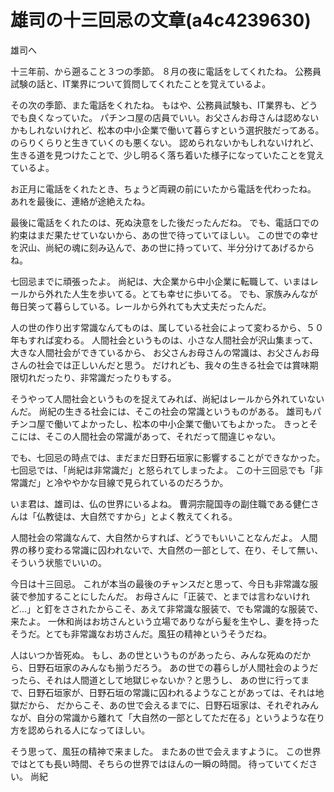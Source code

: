 # 雄司の十三回忌の文章(a4c4239630)

雄司へ

十三年前、から遡ること３つの季節。
８月の夜に電話をしてくれたね。
公務員試験の話と、IT業界について質問してくれたことを覚えているよ。

その次の季節、また電話をくれたね。
もはや、公務員試験も、IT業界も、どうでも良くなっていた。
パチンコ屋の店員でいい。お父さんお母さんは認めないかもしれないけれど、松本の中小企業で働いて暮らすという選択肢だってある。
のらりくらりと生きていくのも悪くない。
認められないかもしれないけれど、生きる道を見つけたことで、少し明るく落ち着いた様子になっていたことを覚えているよ。

お正月に電話をくれたとき、ちょうど両親の前にいたから電話を代わったね。
あれを最後に、連絡が途絶えたね。

最後に電話をくれたのは、死ぬ決意をした後だったんだね。
でも、電話口での約束はまだ果たせていないから、あの世で待っていてほしい。
この世での幸せを沢山、尚紀の魂に刻み込んで、あの世に持っていて、半分分けてあげるからね。

七回忌までに頑張ったよ。
尚紀は、大企業から中小企業に転職して、いまはレールから外れた人生を歩いてる。とても幸せに歩いてる。
でも、家族みんなが毎日笑って暮らしている。レールから外れても大丈夫だったんだ。

人の世の作り出す常識なんてものは、属している社会によって変わるから、５０年もすれば変わる。
人間社会というものは、小さな人間社会が沢山集まって、大きな人間社会ができているから、
お父さんお母さんの常識は、お父さんお母さんの社会では正しいんだと思う。
だけれども、我々の生きる社会では賞味期限切れだったり、非常識だったりもする。

そうやって人間社会というものを捉えてみれば、尚紀はレールから外れていないんだ。
尚紀の生きる社会には、そこの社会の常識というものがある。
雄司もパチンコ屋で働いてよかったし、松本の中小企業で働いてもよかった。
きっとそこには、そこの人間社会の常識があって、それだって間違じゃない。

でも、七回忌の時点では、まだまだ日野石垣家に影響することができなかった。
七回忌では、「尚紀は非常識だ」と怒られてしまったよ。
この十三回忌でも「非常識だ」と冷ややかな目線で見られているのだろうか。

いま君は、雄司は、仏の世界にいるよね。
曹洞宗龍国寺の副住職である健仁さんは「仏教徒は、大自然ですから」とよく教えてくれる。

人間社会の常識なんて、大自然からすれば、どうでもいいことなんだよ。
人間界の移り変わる常識に囚われないで、大自然の一部として、在り、そして無い、そういう状態でいいの。

今日は十三回忌。
これが本当の最後のチャンスだと思って、今日も非常識な服装で参加することにしたんだ。
お母さんに「正装で、とまでは言わないけれど...」と釘をさされたからこそ、あえて非常識な服装で、でも常識的な服装で、来たよ。
一休和尚はお坊さんという立場でありながら髪を生やし、妻を持ったそうだ。とても非常識なお坊さんだ。風狂の精神というそうだね。

人はいつか皆死ぬ。
もし、あの世というものがあったら、みんな死ぬのだから、日野石垣家のみんなも揃うだろう。
あの世での暮らしが人間社会のようだったら、それは人間道として地獄じゃないか？と思うし、
あの世に行ってまで、日野石垣家が、日野石垣の常識に囚われるようなことがあっては、それは地獄だから、
だからこそ、あの世で会えるまでに、日野石垣家は、それぞれみんなが、自分の常識から離れて「大自然の一部としてただ在る」というような在り方を認められる人になってほしい。

そう思って、風狂の精神で来ました。
またあの世で会えますように。
この世界ではとても長い時間、そちらの世界ではほんの一瞬の時間。
待っていてください。
尚紀
